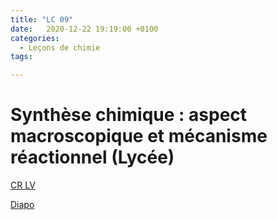 ```yaml
---
title: "LC 09"
date:   2020-12-22 19:19:00 +0100
categories:
  - Leçons de chimie
tags:

---
```

# Synthèse chimique : aspect macroscopique et mécanisme réactionnel (Lycée)

[CR LV](/assets/pdf/LC09.pdf)

<object class="pdf fitvidsignore" data="/assets/pdf/LC09.pdf" type="application/pdf"></object>

<a href="/assets/pptx/LC09.pptx" download>Diapo</a>

